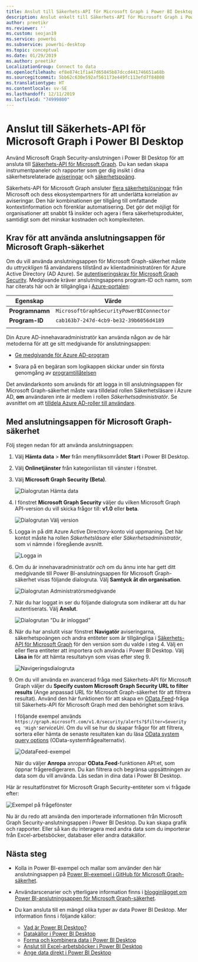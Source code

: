 ```yaml
---
title: Anslut till Säkerhets-API för Microsoft Graph i Power BI Desktop
description: Anslut enkelt till Säkerhets-API för Microsoft Graph i Power BI Desktop
author: preetikr
ms.reviewer: ''
ms.custom: seojan19
ms.service: powerbi
ms.subservice: powerbi-desktop
ms.topic: conceptual
ms.date: 01/29/2019
ms.author: preetikr
LocalizationGroup: Connect to data
ms.openlocfilehash: ef8e874c1f1a47d65845b87dccd441746651a68b
ms.sourcegitcommit: 5bb62c630e592af561173e449fc113efd7f84808
ms.translationtype: HT
ms.contentlocale: sv-SE
ms.lasthandoff: 12/11/2019
ms.locfileid: "74999800"
---
```

# <a name="connect-to-the-microsoft-graph-security-api-in-power-bi-desktop"></a>Anslut till Säkerhets-API för Microsoft Graph i Power BI Desktop

Använd Microsoft Graph Security-anslutningen i Power BI Desktop för att ansluta till [Säkerhets-API för Microsoft Graph](https://aka.ms/graphsecuritydocs). Du kan sedan skapa instrumentpaneler och rapporter som ger dig insikt i dina säkerhetsrelaterade [aviseringar](https://docs.microsoft.com/graph/api/resources/alert?view=graph-rest-1.0) och [säkerhetspoäng](https://docs.microsoft.com/graph/api/resources/securescores?view=graph-rest-beta).

Säkerhets-API för Microsoft Graph ansluter [flera säkerhetslösningar](https://aka.ms/graphsecurityalerts) från Microsoft och dess ekosystempartners för att underlätta korrelation av aviseringar. Den här kombinationen ger tillgång till omfattande kontextinformation och förenklar automatisering. Det gör det möjligt för organisationer att snabbt få insikter och agera i flera säkerhetsprodukter, samtidigt som det minskar kostnaden och komplexiteten.

## <a name="prerequisites-to-use-the-microsoft-graph-security-connector"></a>Krav för att använda anslutningsappen för Microsoft Graph-säkerhet

Om du vill använda anslutningsappen för Microsoft Graph-säkerhet måste du *uttryckligen* få användarens tillstånd av klientadministratören för Azure Active Directory (AD Azure). Se [autentiseringskrav för Microsoft Graph Security](https://aka.ms/graphsecurityauth).
Medgivande kräver anslutningsappens program-ID och namn, som har citerats här och är tillgängliga i [Azure-portalen](https://portal.azure.com):

| Egenskap | Värde |
|----------|-------|
| **Programnamn** | `MicrosoftGraphSecurityPowerBIConnector` |
| **Program-ID** | `cab163b7-247d-4cb9-be32-39b6056d4189` |
|||

Din Azure AD-innehavaradministratör kan använda någon av de här metoderna för att ge sitt medgivande för anslutningsappen:

* [Ge medgivande för Azure AD-program](https://docs.microsoft.com/azure/active-directory/develop/v2-permissions-and-consent)

* Svara på en begäran som logikappen skickar under sin första genomgång av [programtillåtelsen](https://docs.microsoft.com/azure/active-directory/develop/application-consent-experience)
   
Det användarkonto som används för att logga in till anslutningsappen för Microsoft Graph-säkerhet måste vara tilldelad rollen Säkerhetsläsare i Azure AD, **om** användaren inte är medlem i rollen *Säkerhetsadministratör*. Se avsnittet om att [tilldela Azure AD-roller till användare](https://docs.microsoft.com/graph/security-authorization#assign-azure-ad-roles-to-users).

## <a name="using-the-microsoft-graph-security-connector"></a>Med anslutningsappen för Microsoft Graph-säkerhet

Följ stegen nedan för att använda anslutningsappen:

1. Välj **Hämta data** > **Mer** från menyfliksområdet **Start** i Power BI Desktop.
2. Välj **Onlinetjänster** från kategorilistan till vänster i fönstret.
3. Välj **Microsoft Graph Security (Beta)**.

    ![Dialogrutan Hämta data](media/desktop-connect-graph-security/GetData.PNG)
    
4. I fönstret **Microsoft Graph Security** väljer du vilken Microsoft Graph API-version du vill skicka frågor till: **v1.0** eller **beta**.

    ![Dialogrutan Välj version](media/desktop-connect-graph-security/selectVersion.PNG)
    
5. Logga in på ditt Azure Active Directory-konto vid uppmaning. Det här kontot måste ha rollen *Säkerhetsläsare* eller *Säkerhetsadministratör*, som vi nämnde i föregående avsnitt.

    ![Logga in](media/desktop-connect-graph-security/SignIn.PNG) 
    
6. Om du är innehavaradministratör *och* om du ännu inte har gett ditt medgivande till Power BI-anslutningsappen för Microsoft Graph-säkerhet visas följande dialogruta. Välj **Samtyck åt din organisation**.

    ![Dialogrutan Administratörsmedgivande](media/desktop-connect-graph-security/AdminConsent.PNG)
    
7. När du har loggat in ser du följande dialogruta som indikerar att du har autentiserats. Välj **Anslut**.

    ![Dialogrutan ”Du är inloggad”](media/desktop-connect-graph-security/SignedIn.PNG)
    
8. När du har anslutit visar fönstret **Navigatör** aviseringarna, säkerhetspoängen och andra entiteter som är tillgängliga i [Säkerhets-API för Microsoft Graph](https://aka.ms/graphsecuritydocs) för den version som du valde i steg 4. Välj en eller flera entiteter att importera och använda i Power BI Desktop. Välj **Läsa in** för att hämta resultatvyn som visas efter steg 9.

    ![Navigeringsdialogruta](media/desktop-connect-graph-security/NavTable.PNG)
    
9. Om du vill använda en avancerad fråga med Säkerhets-API för Microsoft Graph väljer du **Specify custom Microsoft Graph Security URL to filter results** (Ange anpassad URL för Microsoft Graph-säkerhet för att filtrera resultat). Använd den här funktionen för att skapa en [OData.Feed](https://docs.microsoft.com/power-bi/desktop-connect-odata)-fråga till Säkerhets-API för Microsoft Graph med den behörighet som krävs.

   I följande exempel används `https://graph.microsoft.com/v1.0/security/alerts?$filter=Severity eq 'High'`*serviceUri*. Om du vill se hur du skapar frågor för att filtrera, sortera eller hämta de senaste resultaten kan du läsa [OData system query options](https://docs.microsoft.com/graph/query-parameters) (OData-systemfrågealternativ).

   ![OdataFeed-exempel](media/desktop-connect-graph-security/ODataFeed.PNG)
    
   När du väljer **Anropa** anropar **OData.Feed**-funktionen API:et, som öppnar frågeredigeraren. Du kan filtrera och begränsa uppsättningen av data som du vill använda. Läs sedan in dina data i Power BI Desktop.

Här är resultatfönstret för Microsoft Graph Security-entiteter som vi frågade efter:

   ![Exempel på frågefönster](media/desktop-connect-graph-security/Result.PNG)
    

Nu är du redo att använda den importerade informationen från Microsoft Graph Security-anslutningsappen i Power BI Desktop. Du kan skapa grafik och rapporter. Eller så kan du interagera med andra data som du importerar från Excel-arbetsböcker, databaser eller andra datakällor.

## <a name="next-steps"></a>Nästa steg
* Kolla in Power BI-exempel och mallar som använder den här anslutningsappen på [Power BI-exempel i GitHub för Microsoft Graph-säkerhet](https://aka.ms/graphsecuritypowerbiconnectorsamples).

* Användarscenarier och ytterligare information finns i [blogginlägget om Power BI-anslutningsappen för Microsoft Graph-säkerhet](https://aka.ms/graphsecuritypowerbiconnectorblogpost).

* Du kan ansluta till en mängd olika typer av data Power BI Desktop. Mer information finns i följande källor:

    * [Vad är Power BI Desktop?](desktop-what-is-desktop.md)
    * [Datakällor i Power BI Desktop](desktop-data-sources.md)
    * [Forma och kombinera data i Power BI Desktop](desktop-shape-and-combine-data.md)
    * [Anslut till Excel-arbetsböcker i Power BI Desktop](desktop-connect-excel.md)
    * [Ange data direkt i Power BI Desktop](desktop-enter-data-directly-into-desktop.md)
